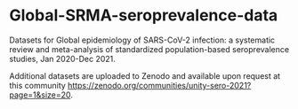 # Global-SRMA-seroprevalence-data
Datasets for Global epidemiology of SARS-CoV-2 infection: a systematic review and meta-analysis of standardized population-based seroprevalence studies, Jan 2020-Dec 2021.

Additional datasets are uploaded to Zenodo and available upon request at this community https://zenodo.org/communities/unity-sero-2021?page=1&size=20.
